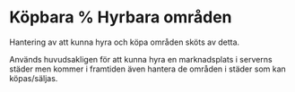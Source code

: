 # Köpbara % Hyrbara områden
Hantering av att kunna hyra och köpa områden sköts av detta.

Används huvudsakligen för att kunna hyra en marknadsplats i serverns städer men kommer i framtiden även hantera de områden i städer som kan köpas/säljas.
